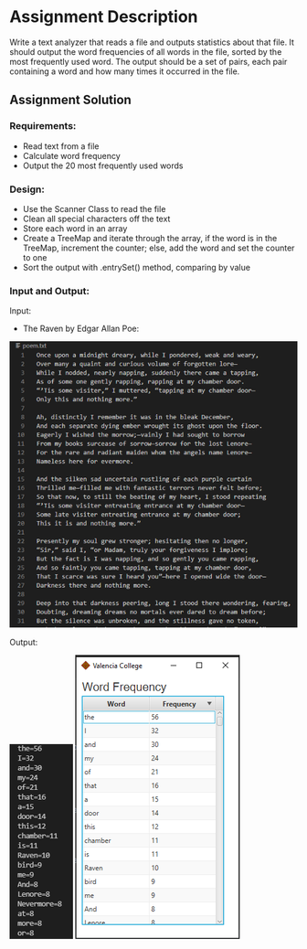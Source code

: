 # Assignment Description
Write a text analyzer that reads a file and outputs statistics about that file. It should output the word frequencies of all words in the file, sorted by the most frequently used word. The output should be a set of pairs, each pair containing a word and how many times it occurred in the file.

## Assignment Solution

### Requirements:
* Read text from a file
* Calculate word frequency
* Output the 20 most frequently used words

### Design:
* Use the Scanner Class to read the file
* Clean all special characters off the text
* Store each word in an array
* Create a TreeMap and iterate through the array, if the word is in the TreeMap, increment the counter; else, add the word and set the counter to one
* Sort the output with .entrySet() method, comparing by value

### Input and Output:
Input:
* The Raven by Edgar Allan Poe:

![Input](./Images/Input.png)

Output:

![Output](./Images/Output.png "Output") ![Output2](./Images/Output2.png "OutputGUI")
